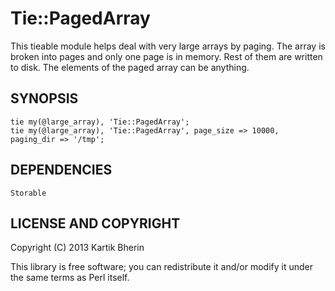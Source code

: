 # Tie::PagedArray

This tieable module helps deal with very large arrays by paging. The array is broken into pages and only one page is in memory. Rest of them are written to disk. The elements of the paged array can be anything.

## SYNOPSIS

    tie my(@large_array), 'Tie::PagedArray';
    tie my(@large_array), 'Tie::PagedArray', page_size => 10000, paging_dir => '/tmp';

## DEPENDENCIES

    Storable

## LICENSE AND COPYRIGHT

Copyright (C) 2013 Kartik Bherin

This library is free software; you can redistribute it and/or modify
it under the same terms as Perl itself.
